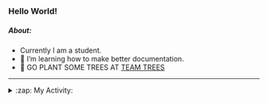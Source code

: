 ### Hello World!

##### About:
- Currently I am a student.
- 🌱 I’m learning how to make better documentation.
- 🌱 GO PLANT SOME TREES AT [TEAM TREES](https://teamtrees.org/)

---
<details>
  <summary>:zap: My Activity:</summary>
  
<!--START_SECTION:waka-->
![Code Time](http://img.shields.io/badge/Code%20Time-1%2C149%20hrs%2037%20mins-blue)

**I'm a Night 🦉** 

```text
🌞 Morning                1439 commits        ██░░░░░░░░░░░░░░░░░░░░░░░   09.25 % 
🌆 Daytime                5490 commits        █████████░░░░░░░░░░░░░░░░   35.30 % 
🌃 Evening                4485 commits        ███████░░░░░░░░░░░░░░░░░░   28.84 % 
🌙 Night                  4138 commits        ███████░░░░░░░░░░░░░░░░░░   26.61 % 
```
📅 **I'm Most Productive on Wednesday** 

```text
Monday                   2334 commits        ████░░░░░░░░░░░░░░░░░░░░░   15.01 % 
Tuesday                  2034 commits        ███░░░░░░░░░░░░░░░░░░░░░░   13.08 % 
Wednesday                3578 commits        ██████░░░░░░░░░░░░░░░░░░░   23.01 % 
Thursday                 1945 commits        ███░░░░░░░░░░░░░░░░░░░░░░   12.51 % 
Friday                   1524 commits        ██░░░░░░░░░░░░░░░░░░░░░░░   09.80 % 
Saturday                 1387 commits        ██░░░░░░░░░░░░░░░░░░░░░░░   08.92 % 
Sunday                   2750 commits        ████░░░░░░░░░░░░░░░░░░░░░   17.68 % 
```


📊 **This Week I Spent My Time On** 

```text
🔥 Editors: 
VS Code                  5 hrs 5 mins        █████████████████████████   100.00 % 

🐱‍💻 Projects: 
praise                   2 hrs 39 mins       █████████████░░░░░░░░░░░░   52.16 % 
giveth-dapps-v2          2 hrs 26 mins       ████████████░░░░░░░░░░░░░   47.84 % 
```


 Last Updated on 11/07/2023 01:38:20 UTC
<!--END_SECTION:waka-->
</details>
